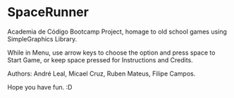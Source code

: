 # SpaceRunner
Academia de Código Bootcamp Project, homage to old school games using SimpleGraphics Library.

While in Menu, use arrow keys to choose the option and press space to Start Game, or keep space pressed for Instructions and Credits.

Authors:
André Leal,
Micael Cruz,
Ruben Mateus,
Filipe Campos.

Hope you have fun. :D
